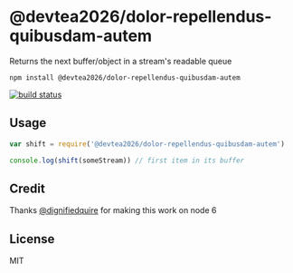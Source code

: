 # @devtea2026/dolor-repellendus-quibusdam-autem

Returns the next buffer/object in a stream's readable queue

```
npm install @devtea2026/dolor-repellendus-quibusdam-autem
```

[![build status](http://img.shields.io/travis/mafintosh/@devtea2026/dolor-repellendus-quibusdam-autem.svg?style=flat)](http://travis-ci.org/mafintosh/@devtea2026/dolor-repellendus-quibusdam-autem)

## Usage

``` js
var shift = require('@devtea2026/dolor-repellendus-quibusdam-autem')

console.log(shift(someStream)) // first item in its buffer
```

## Credit

Thanks [@dignifiedquire](https://github.com/dignifiedquire) for making this work on node 6

## License

MIT

